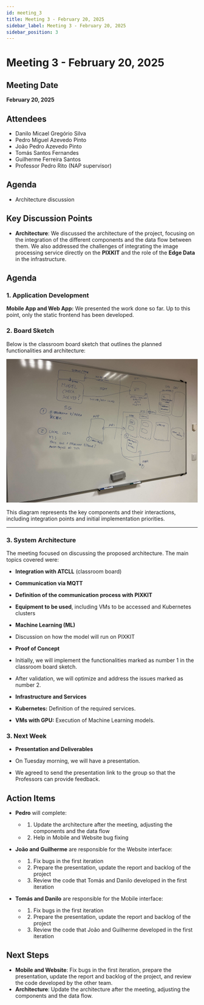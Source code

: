 ```yaml
---
id: meeting_3
title: Meeting 3 - February 20, 2025
sidebar_label: Meeting 3 - February 20, 2025
sidebar_position: 3
---
```


# Meeting 3 - February 20, 2025

## Meeting Date

**February 20, 2025**

## Attendees

- Danilo Micael Gregório Silva
- Pedro Miguel Azevedo Pinto
- João Pedro Azevedo Pinto
- Tomás Santos Fernandes
- Guilherme Ferreira Santos
- Professor Pedro Rito (NAP supervisor)

## Agenda

- Architecture discussion

## Key Discussion Points

- **Architecture**: We discussed the architecture of the project, focusing on the integration of the different components and the data flow between them. We also addressed the challenges of integrating the image processing service directly on the **PIXKIT** and the role of the **Edge Data** in the infrastructure.

## **Agenda**

### 1. Application Development  

**Mobile App and Web App:** We presented the work done so far. Up to this point, only the static frontend has been developed.  

### 2. Board Sketch  

Below is the classroom board sketch that outlines the planned functionalities and architecture:  

**![Classroom Board](../../static/img/minutes/meeting_3.jpg)**

This diagram represents the key components and their interactions, including integration points and initial implementation priorities.  

---

### 3. System Architecture

The meeting focused on discussing the proposed architecture. The main topics covered were:

- **Integration with ATCLL** (classroom board)  
- **Communication via MQTT**  
- **Definition of the communication process with PIXKIT**  
- **Equipment to be used**, including VMs to be accessed and Kubernetes clusters  

- **Machine Learning (ML)**

- Discussion on how the model will run on PIXKIT  

- **Proof of Concept**  

- Initially, we will implement the functionalities marked as number 1 in the classroom board sketch.  
- After validation, we will optimize and address the issues marked as number 2.  

- **Infrastructure and Services**

- **Kubernetes:** Definition of the required services.  
- **VMs with GPU:** Execution of Machine Learning models.  

### 3. Next Week

- **Presentation and Deliverables**

- On Tuesday morning, we will have a presentation.  
- We agreed to send the presentation link to the group so that the Professors can provide feedback.

## Action Items

- **Pedro** will complete:
  - 1) Update the architecture after the meeting, adjusting the components and the data flow
  - 2) Help in Mobile and Website bug fixing

- **João and Guilherme** are responsible for the Website interface:
  - 1) Fix bugs in the first iteration
  - 2) Prepare the presentation, update the report and backlog of the project
  - 3) Review the code that Tomás and Danilo developed in the first iteration

- **Tomás and Danilo** are responsible for the Mobile interface:
  - 1) Fix bugs in the first iteration
  - 2) Prepare the presentation, update the report and backlog of the project
  - 3) Review the code that João and Guilherme developed in the first iteration 

## Next Steps

- **Mobile and Website**: Fix bugs in the first iteration, prepare the presentation, update the report and backlog of the project, and review the code developed by the other team.
- **Architecture**: Update the architecture after the meeting, adjusting the components and the data flow.
